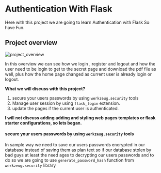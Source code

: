 # Authentication With Flask
Here with this project we are going to learn Authentication with Flask So have Fun.

## Project overview

![project_overview](https://user-images.githubusercontent.com/57592040/167265729-29c3fd07-41f9-49d3-ac2f-8808c427a780.gif)

In this overview we can see how we login , register and logout and how the user need to be login to get to the secret page and download the pdf file as well, plus how the home page changed as current user is already login or logout.

**What we will discuss with this project?**

1. secure your users passwords by using `werkzeug.security` tools 
2. Manage user session by using `flask_login`  extension.
3. update the pages if the current user is authenticated.

**I will not discuss adding adding and styling web pages templates or flask starter configurations, so lets began.**

#### secure your users passwords by using `werkzeug.security` tools 

In sample way we need to save our users passwords encrypted in our database instead of saving them as plan text so if our database stolen by bad guys at least the need ages to decrypting our users passwords and to do so we are going to use `generate_password_hash` function from `werkzeug.security` library 
